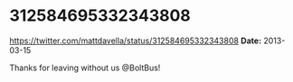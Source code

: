# 312584695332343808
https://twitter.com/mattdavella/status/312584695332343808
**Date:** 2013-03-15

Thanks for leaving without us @BoltBus!
